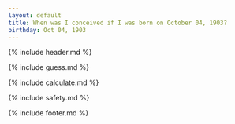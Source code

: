 ```yaml
---
layout: default
title: When was I conceived if I was born on October 04, 1903?
birthday: Oct 04, 1903
---
```


{% include header.md %}

{% include guess.md %}

{% include calculate.md %}

{% include safety.md %}

{% include footer.md %}



